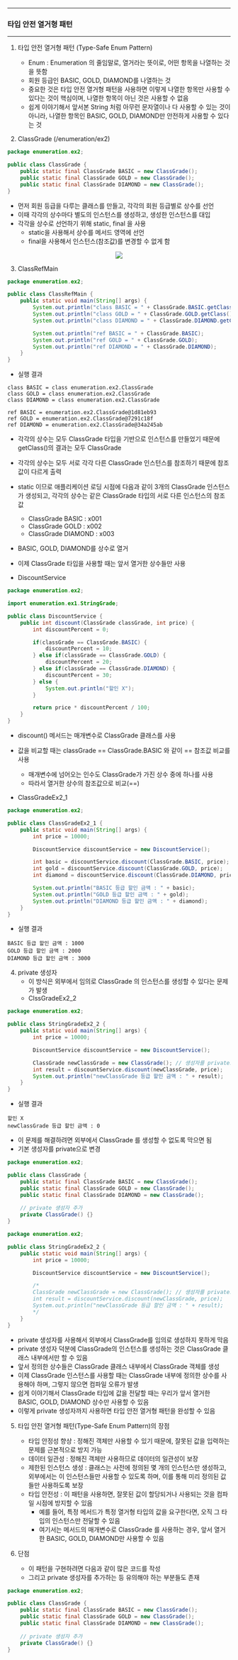-----
### 타입 안전 열거형 패턴
-----
1. 타입 안전 열거형 패턴 (Type-Safe Enum Pattern)
   - Enum : Enumeration 의 줄임말로, 열거라는 뜻이로, 어떤 항목을 나열하는 것을 뜻함
   - 회원 등급인 BASIC, GOLD, DIAMOND를 나열하는 것
   - 중요한 것은 타입 안전 열거형 패턴을 사용하면 이렇게 나열한 항목만 사용할 수 있다는 것이 핵심이며, 나열한 항목이 아닌 것은 사용할 수 없음
   - 쉽게 이야기해서 앞서본 String 처럼 아무런 문자열이나 다 사용할 수 있는 것이 아니라, 나열한 항목인 BASIC, GOLD, DIAMOND만 안전하게 사용할 수 있다는 것

2. ClassGrade (/enumeration/ex2)
```java
package enumeration.ex2;

public class ClassGrade {
    public static final ClassGrade BASIC = new ClassGrade();
    public static final ClassGrade GOLD = new ClassGrade();
    public static final ClassGrade DIAMOND = new ClassGrade();
}
```
   - 먼저 회원 등급을 다루는 클래스를 만들고, 각각의 회원 등급별로 상수를 선언
   - 이때 각각의 상수마다 별도의 인스턴스를 생성하고, 생성한 인스턴스를 대입  
   - 각각을 상수로 선언하기 위해 static, final 을 사용
      + static을 사용해서 상수를 메서드 영역에 선언
      + final을 사용해서 인스턴스(참조값)를 변경할 수 없게 함
<div align="center">
<img src="https://github.com/user-attachments/assets/3fcf0706-dcd9-4cd9-b586-ecd6d80d36e0">
</div>

3. ClassRefMain
```java
package enumeration.ex2;

public class ClassRefMain {
    public static void main(String[] args) {
        System.out.println("class BASIC = " + ClassGrade.BASIC.getClass());
        System.out.println("class GOLD = " + ClassGrade.GOLD.getClass());
        System.out.println("class DIAMOND = " + ClassGrade.DIAMOND.getClass());

        System.out.println("ref BASIC = " + ClassGrade.BASIC); 
        System.out.println("ref GOLD = " + ClassGrade.GOLD);
        System.out.println("ref DIAMOND = " + ClassGrade.DIAMOND);
    }
}
```
   - 실행 결과
```
class BASIC = class enumeration.ex2.ClassGrade
class GOLD = class enumeration.ex2.ClassGrade
class DIAMOND = class enumeration.ex2.ClassGrade

ref BASIC = enumeration.ex2.ClassGrade@1d81eb93
ref GOLD = enumeration.ex2.ClassGrade@7291c18f
ref DIAMOND = enumeration.ex2.ClassGrade@34a245ab
```

   - 각각의 상수는 모두 ClassGrade 타입을 기반으로 인스턴스를 만들었기 때문에 getClass()의 결과는 모두 ClassGrade
   - 각각의 상수는 모두 서로 각각 다른 ClassGrade 인스턴스를 참조하기 때문에 참조값이 다르게 출력
   - static 이므로 애플리케이션 로딩 시점에 다음과 같이 3개의 ClassGrade 인스턴스가 생성되고, 각각의 상수는 같은 ClassGrade 타입의 서로 다른 인스턴스의 참조값
      + ClassGrade BASIC : x001
      + ClassGrade GOLD : x002
      + ClassGrade DIAMOND : x003

   - BASIC, GOLD, DIAMOND를 상수로 열거
   - 이제 ClassGrade 타입을 사용할 때는 앞서 열거한 상수들만 사용
   - DiscountService
```java
package enumeration.ex2;

import enumeration.ex1.StringGrade;

public class DiscountService {
    public int discount(ClassGrade classGrade, int price) {
        int discountPercent = 0;

        if(classGrade == ClassGrade.BASIC) {
            discountPercent = 10;
        } else if(classGrade == ClassGrade.GOLD) {
            discountPercent = 20;
        } else if(classGrade == ClassGrade.DIAMOND) {
            discountPercent = 30;
        } else {
            System.out.println("할인 X");
        }

        return price * discountPercent / 100;
    }
}
```
   - discount() 메서드는 매개변수로 ClassGrade 클래스를 사용
   - 값을 비교할 때는 classGrade == ClassGrade.BASIC 와 같이 == 참조값 비교를 사용 
      + 매개변수에 넘어오는 인수도 ClassGrade가 가진 상수 중에 하나를 사용
      + 따라서 열거한 상수의 참조값으로 비교(==)

   - ClassGradeEx2_1
```java
package enumeration.ex2;

public class ClassGradeEx2_1 {
    public static void main(String[] args) {
        int price = 10000;

        DiscountService discountService = new DiscountService();

        int basic = discountService.discount(ClassGrade.BASIC, price);
        int gold = discountService.discount(ClassGrade.GOLD, price);
        int diamond = discountService.discount(ClassGrade.DIAMOND, price);

        System.out.println("BASIC 등급 할인 금액 : " + basic);
        System.out.println("GOLD 등급 할인 금액 : " + gold);
        System.out.println("DIAMOND 등급 할인 금액 : " + diamond);
    }
}
```
   - 실행 결과
```
BASIC 등급 할인 금액 : 1000
GOLD 등급 할인 금액 : 2000
DIAMOND 등급 할인 금액 : 3000
```

4. private 생성자
   - 이 방식은 외부에서 임의로 ClassGrade 의 인스턴스를 생성할 수 있다는 문제가 발생
   - ClssGradeEx2_2
```java
package enumeration.ex2;

public class StringGradeEx2_2 {
    public static void main(String[] args) {
        int price = 10000;

        DiscountService discountService = new DiscountService();

        ClassGrade newClassGrade = new ClassGrade(); // 생성자를 private로 막아야 함
        int result = discountService.discount(newClassGrade, price);
        System.out.println("newClassGrade 등급 할인 금액 : " + result);
    }
}
```
   - 실행 결과
```
할인 X
newClassGrade 등급 할인 금액 : 0
```
   - 이 문제를 해결하려면 외부에서 ClassGrade 를 생성할 수 없도록 막으면 됨
   - 기본 생성자를 private으로 변경
```java
package enumeration.ex2;

public class ClassGrade {
    public static final ClassGrade BASIC = new ClassGrade();
    public static final ClassGrade GOLD = new ClassGrade();
    public static final ClassGrade DIAMOND = new ClassGrade();
    
    // private 생성자 추가
    private ClassGrade() {}
}
```
```java
package enumeration.ex2;

public class StringGradeEx2_2 {
    public static void main(String[] args) {
        int price = 10000;

        DiscountService discountService = new DiscountService();

        /*
        ClassGrade newClassGrade = new ClassGrade(); // 생성자를 private로 막아야 함
        int result = discountService.discount(newClassGrade, price);
        System.out.println("newClassGrade 등급 할인 금액 : " + result); 
        */
    }
}
```
   - private 생성자를 사용해서 외부에서 ClassGrade를 임의로 생성하지 못하게 막음
   - private 생성자 덕분에 ClassGrade의 인스턴스를 생성하는 것은 ClassGrade 클래스 내부에서만 할 수 있음
   - 앞서 정의한 상수들은 ClassGrade 클래스 내부에서 ClassGrade 객체를 생성
   - 이제 ClassGrade 인스턴스를 사용할 때는 ClassGrade 내부에 정의한 상수를 사용해야 하며, 그렇지 않으면 컴파일 오류가 발생
   - 쉽게 이야기해서 ClassGrade 타입에 값을 전달할 때는 우리가 앞서 열거한 BASIC, GOLD, DIAMOND 상수만 사용할 수 있음
   - 이렇게 private 생성자까지 사용하면 타입 안전 열거형 패턴을 완성할 수 있음

5. 타입 안전 열거형 패턴(Type-Safe Enum Pattern)의 장점
   - 타입 안정성 향상 : 정해진 객체만 사용할 수 있기 때문에, 잘못된 값을 입력하는 문제를 근본적으로 방지 가능
   - 데이터 일관성 : 정해진 객체만 사용하므로 데이터의 일관성이 보장
   - 제한된 인스턴스 생성 : 클래스는 사전에 정의된 몇 개의 인스턴스만 생성하고, 외부에서는 이 인스턴스들만 사용할 수 있도록 하며, 이를 통해 미리 정의된 값들만 사용하도록 보장
   - 타입 안전성 : 이 패턴을 사용하면, 잘못된 값이 할당되거나 사용되는 것을 컴파일 시점에 방지할 수 있음
     + 예를 들어, 특정 메서드가 특정 열거형 타입의 값을 요구한다면, 오직 그 타입의 인스턴스만 전달할 수 있음
     + 여기서는 메서드의 매개변수로 ClassGrade 를 사용하는 경우, 앞서 열거한 BASIC, GOLD, DIAMOND만 사용할 수 있음

6. 단점
   - 이 패턴을 구현하려면 다음과 같이 많은 코드를 작성
   - 그리고 private 생성자를 추가하는 등 유의해야 하는 부분들도 존재
```java
package enumeration.ex2;

public class ClassGrade {
    public static final ClassGrade BASIC = new ClassGrade();
    public static final ClassGrade GOLD = new ClassGrade();
    public static final ClassGrade DIAMOND = new ClassGrade();
    
    // private 생성자 추가
    private ClassGrade() {}
}
```

